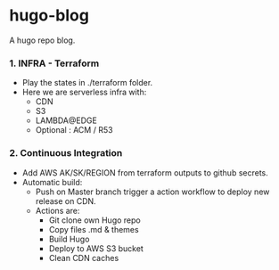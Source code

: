 # hugo-blog

A hugo repo blog.

### 1. INFRA - Terraform

- Play the states in ./terraform folder.
- Here we are serverless infra with:
  - CDN
  - S3
  - LAMBDA@EDGE
  - Optional : ACM / R53

### 2. Continuous Integration

- Add AWS AK/SK/REGION from terraform outputs to github secrets.
- Automatic build: 
  - Push on Master branch trigger a action workflow to deploy new release on CDN.
  - Actions are: 
    - Git clone own Hugo repo
    - Copy files .md & themes
    - Build Hugo
    - Deploy to AWS S3 bucket
    - Clean CDN caches

